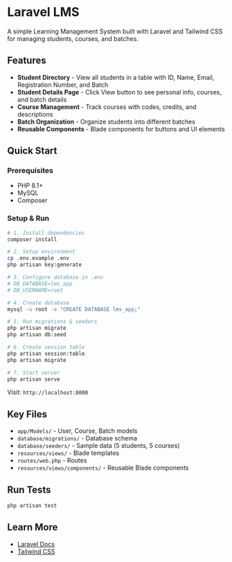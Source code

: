 # Laravel LMS

A simple Learning Management System built with Laravel and Tailwind CSS for managing students, courses, and batches.

## Features

- **Student Directory** - View all students in a table with ID, Name, Email, Registration Number, and Batch
- **Student Details Page** - Click View button to see personal info, courses, and batch details
- **Course Management** - Track courses with codes, credits, and descriptions
- **Batch Organization** - Organize students into different batches
- **Reusable Components** - Blade components for buttons and UI elements

## Quick Start

### Prerequisites
- PHP 8.1+
- MySQL
- Composer

### Setup & Run

```bash
# 1. Install dependencies
composer install

# 2. Setup environment
cp .env.example .env
php artisan key:generate

# 3. Configure database in .env
# DB_DATABASE=lms_app
# DB_USERNAME=root

# 4. Create database
mysql -u root -e "CREATE DATABASE lms_app;"

# 5. Run migrations & seeders
php artisan migrate
php artisan db:seed

# 6. Create session table
php artisan session:table
php artisan migrate

# 7. Start server
php artisan serve
```

Visit: `http://localhost:8000`

## Key Files

- `app/Models/` - User, Course, Batch models
- `database/migrations/` - Database schema
- `database/seeders/` - Sample data (5 students, 5 courses)
- `resources/views/` - Blade templates
- `routes/web.php` - Routes
- `resources/views/components/` - Reusable Blade components

## Run Tests

```bash
php artisan test
```

## Learn More

- [Laravel Docs](https://laravel.com/docs)
- [Tailwind CSS](https://tailwindcss.com)